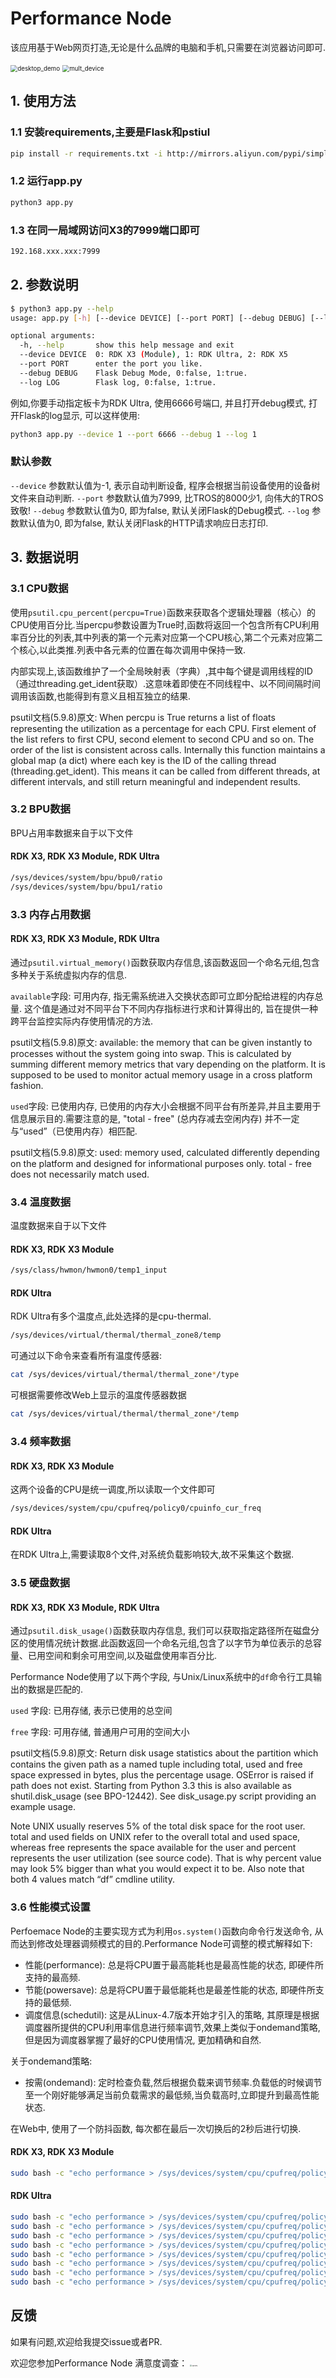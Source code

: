 # Performance Node

该应用基于Web网页打造,无论是什么品牌的电脑和手机,只需要在浏览器访问即可.

<img src=".\doc\desktop_demo.jpg" alt="desktop_demo" style="zoom:70%;" />

<img src=".\doc\mult_device.jpg" alt="mult_device" style="zoom:70%;" />

## 1. 使用方法

### 1.1 安装requirements,主要是Flask和pstiul

```bash
pip install -r requirements.txt -i http://mirrors.aliyun.com/pypi/simple/ --trusted-host mirrors.aliyun.com
```

### 1.2 运行app.py

```bash
python3 app.py
```

### 1.3 在同一局域网访问X3的7999端口即可

```bash
192.168.xxx.xxx:7999
```

## 2. 参数说明
```bash
$ python3 app.py --help
usage: app.py [-h] [--device DEVICE] [--port PORT] [--debug DEBUG] [--log LOG]

optional arguments:
  -h, --help       show this help message and exit
  --device DEVICE  0: RDK X3 (Module), 1: RDK Ultra, 2: RDK X5
  --port PORT      enter the port you like.
  --debug DEBUG    Flask Debug Mode, 0:false, 1:true.
  --log LOG        Flask log, 0:false, 1:true.
```
例如,你要手动指定板卡为RDK Ultra, 使用6666号端口, 并且打开debug模式, 打开Flask的log显示, 可以这样使用: 
```bash
python3 app.py --device 1 --port 6666 --debug 1 --log 1
```

### 默认参数
`--device` 参数默认值为-1, 表示自动判断设备, 程序会根据当前设备使用的设备树文件来自动判断.
`--port` 参数默认值为7999, 比TROS的8000少1, 向伟大的TROS致敬!
`--debug` 参数默认值为0, 即为false, 默认关闭Flask的Debug模式.
`--log` 参数默认值为0, 即为false, 默认关闭Flask的HTTP请求响应日志打印.
 
## 3. 数据说明
### 3.1 CPU数据
使用`psutil.cpu_percent(percpu=True)`函数来获取各个逻辑处理器（核心）的CPU使用百分比.当percpu参数设置为True时,函数将返回一个包含所有CPU利用率百分比的列表,其中列表的第一个元素对应第一个CPU核心,第二个元素对应第二个核心,以此类推.列表中各元素的位置在每次调用中保持一致.

内部实现上,该函数维护了一个全局映射表（字典）,其中每个键是调用线程的ID（通过threading.get_ident获取）.这意味着即使在不同线程中、以不同间隔时间调用该函数,也能得到有意义且相互独立的结果.

psutil文档(5.9.8)原文:
When percpu is True returns a list of floats representing the utilization as a percentage for each CPU. First element of the list refers to first CPU, second element to second CPU and so on. The order of the list is consistent across calls. Internally this function maintains a global map (a dict) where each key is the ID of the calling thread (threading.get_ident). This means it can be called from different threads, at different intervals, and still return meaningful and independent results.

### 3.2 BPU数据
BPU占用率数据来自于以下文件
#### RDK X3, RDK X3 Module, RDK Ultra
```bash
/sys/devices/system/bpu/bpu0/ratio
/sys/devices/system/bpu/bpu1/ratio
```
### 3.3 内存占用数据
#### RDK X3, RDK X3 Module, RDK Ultra
通过`psutil.virtual_memory()`函数获取内存信息,该函数返回一个命名元组,包含多种关于系统虚拟内存的信息.

`available`字段: 可用内存, 指无需系统进入交换状态即可立即分配给进程的内存总量. 这个值是通过对不同平台下不同内存指标进行求和计算得出的, 旨在提供一种跨平台监控实际内存使用情况的方法.

psutil文档(5.9.8)原文: available: the memory that can be given instantly to processes without the system going into swap. This is calculated by summing different memory metrics that vary depending on the platform. It is supposed to be used to monitor actual memory usage in a cross platform fashion.

`used`字段: 已使用内存, 已使用的内存大小会根据不同平台有所差异,并且主要用于信息展示目的.需要注意的是, "total - free" (总内存减去空闲内存) 并不一定与“used”（已使用内存）相匹配.

psutil文档(5.9.8)原文: used: memory used, calculated differently depending on the platform and designed for informational purposes only. total - free does not necessarily match used.

### 3.4 温度数据
温度数据来自于以下文件
#### RDK X3, RDK X3 Module
```bash
/sys/class/hwmon/hwmon0/temp1_input
```

#### RDK Ultra

RDK Ultra有多个温度点,此处选择的是cpu-thermal.
```bash
/sys/devices/virtual/thermal/thermal_zone8/temp
```


可通过以下命令来查看所有温度传感器: 
```bash
cat /sys/devices/virtual/thermal/thermal_zone*/type
```

可根据需要修改Web上显示的温度传感器数据
```bash
cat /sys/devices/virtual/thermal/thermal_zone*/temp
```

### 3.4 频率数据
#### RDK X3, RDK X3 Module
这两个设备的CPU是统一调度,所以读取一个文件即可
```bash
/sys/devices/system/cpu/cpufreq/policy0/cpuinfo_cur_freq
```
#### RDK Ultra
在RDK Ultra上,需要读取8个文件,对系统负载影响较大,故不采集这个数据.

### 3.5 硬盘数据
#### RDK X3, RDK X3 Module, RDK Ultra
通过`psutil.disk_usage()`函数获取内存信息, 我们可以获取指定路径所在磁盘分区的使用情况统计数据.此函数返回一个命名元组,包含了以字节为单位表示的总容量、已用空间和剩余可用空间,以及磁盘使用率百分比.

Performance Node使用了以下两个字段, 与Unix/Linux系统中的`df`命令行工具输出的数据是匹配的.

`used` 字段: 已用存储, 表示已使用的总空间

`free` 字段: 可用存储, 普通用户可用的空间大小

psutil文档(5.9.8)原文: Return disk usage statistics about the partition which contains the given path as a named tuple including total, used and free space expressed in bytes, plus the percentage usage. OSError is raised if path does not exist. Starting from Python 3.3 this is also available as shutil.disk_usage (see BPO-12442). See disk_usage.py script providing an example usage.

Note UNIX usually reserves 5% of the total disk space for the root user. total and used fields on UNIX refer to the overall total and used space, whereas free represents the space available for the user and percent represents the user utilization (see source code). That is why percent value may look 5% bigger than what you would expect it to be. Also note that both 4 values match “df” cmdline utility.

### 3.6 性能模式设置

Perfoemace Node的主要实现方式为利用`os.system()`函数向命令行发送命令, 从而达到修改处理器调频模式的目的.Performance Node可调整的模式解释如下:

- 性能(performance): 总是将CPU置于最高能耗也是最高性能的状态, 即硬件所支持的最高频.
- 节能(powersave): 总是将CPU置于最低能耗也是最差性能的状态, 即硬件所支持的最低频.
- 调度信息(schedutil): 这是从Linux-4.7版本开始才引入的策略, 其原理是根据调度器所提供的CPU利用率信息进行频率调节,效果上类似于ondemand策略, 但是因为调度器掌握了最好的CPU使用情况, 更加精确和自然.

关于ondemand策略: 

- 按需(ondemand): 定时检查负载,然后根据负载来调节频率.负载低的时候调节至一个刚好能够满足当前负载需求的最低频,当负载高时,立即提升到最高性能状态.

在Web中, 使用了一个防抖函数, 每次都在最后一次切换后的2秒后进行切换. 

#### RDK X3, RDK X3 Module
```bash
sudo bash -c "echo performance > /sys/devices/system/cpu/cpufreq/policy0/scaling_governor"
```

#### RDK Ultra
```bash
sudo bash -c "echo performance > /sys/devices/system/cpu/cpufreq/policy0/scaling_governor" && \
sudo bash -c "echo performance > /sys/devices/system/cpu/cpufreq/policy1/scaling_governor" && \
sudo bash -c "echo performance > /sys/devices/system/cpu/cpufreq/policy2/scaling_governor" && \
sudo bash -c "echo performance > /sys/devices/system/cpu/cpufreq/policy3/scaling_governor" && \
sudo bash -c "echo performance > /sys/devices/system/cpu/cpufreq/policy4/scaling_governor" && \
sudo bash -c "echo performance > /sys/devices/system/cpu/cpufreq/policy5/scaling_governor" && \
sudo bash -c "echo performance > /sys/devices/system/cpu/cpufreq/policy6/scaling_governor" && \
sudo bash -c "echo performance > /sys/devices/system/cpu/cpufreq/policy7/scaling_governor"
```

## 反馈
如果有问题,欢迎给我提交issue或者PR.

欢迎您参加Performance Node 满意度调查：
<img src=".\doc\survey.jpg" alt="survey" style="zoom:20%;" />